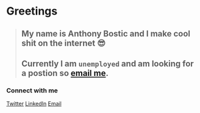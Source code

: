 # Greetings

> ## My name is Anthony Bostic and I make cool shit on the internet :sunglasses:
> ## Currently I am `unemployed` and am looking for a postion so [email me](mailto:anthonytb97@gmail.com).

### Connect with me
[Twitter](https://twitter.com/anthonytb)
[LinkedIn](https://www.linkedin.com/in/anthonytb/)
[Email](mailto:anthonytb97@gmail.com)
